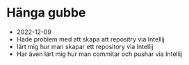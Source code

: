 # Hänga gubbe

* 2022-12-09
* Hade problem med att skapa att repositry via Intellij
* lärt mig hur man skapar ett repository via Intellij
* Har även lärt mig hur man commitar och pushar via Intellij